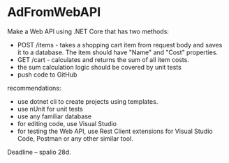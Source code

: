 # AdFromWebAPI
Make a Web API using .NET Core that has two methods:
* POST /items - takes a shopping cart item from request body and saves it to a database. 
The item should have "Name" and "Cost" properties.
* GET /cart - calculates and returns the sum of all item costs.
* the sum calculation logic should be covered by unit tests
* push code to GitHub

recommendations:
* use dotnet cli to create projects using templates.
* use nUnit for unit tests
* use any familiar database
* for editing code, use Visual Studio
* for testing the Web API, use Rest Client extensions for Visual Studio Code, 
Postman or any other similar tool.

 

Deadline – spalio 28d.

